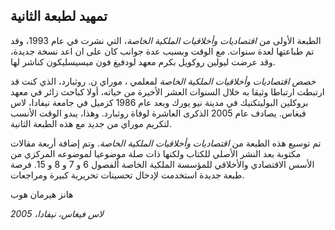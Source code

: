 ## تمهيد لطبعة الثانية

الطبعة الأولى من *اقتصاديات وأخلاقيات الملكية الخاصة*، التي نشرت في عام 1993، وقد تم طباعتها لعدة سنوات.  مع الوقت وبسبب عدة جوانب كان على ان اعد نسخة جديدة، وقد عرضت ليولين روكويل بكرم معهد لودفيغ فون ميسيسليكون كناشر لها.

*خصص اقتصاديات وأخلاقيات الملكية الخاصة* لمعلمي ، موراي ن. روثبارد، الذي كنت قد ارتبطت ارتباطا وثيقا به خلال السنوات العشر الأخيرة من حياته، أولا كباحث زائر في معهد بروكلين البوليتكنيك في مدينة نيو يورك وبعد عام 1986 كزميل في جامعة نيفادا، لاس فيغاس. يصادف عام 2005 الذكرى العاشرة لوفاة روثبارد. وهذا، يبدو الوقت الأنسب لتكريم موراي من جديد مع هذه الطبعة الثانية.

تم توسيع هذه الطبعة من *اقتصاديات وأخلاقيات الملكية الخاصة*. وتم إضافة أربعة مقالات مكتوبة بعد النشر الأصلي للكتاب ولكنها ذات صلة موضوعيا لموضوعه المركزي من الأسس الاقتصادي والأخلاقي للمؤسسة الملكية الخاصة ألفصول 6 و 7 و 8 و 15. فرصة طبعة جديدة  استخدمت لإدخال تحسينات تحريرية كبيرة ومراجعات.

هانز هيرمان هوب

*لاس فيغاس، نيفادا، 2005*
